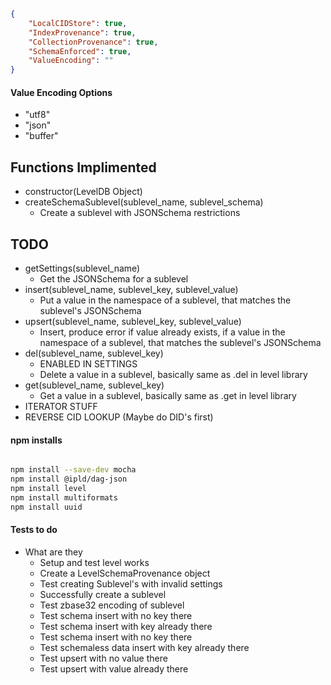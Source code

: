 ``` json

{
    "LocalCIDStore": true,
    "IndexProvenance": true,
    "CollectionProvenance": true,
    "SchemaEnforced": true,
    "ValueEncoding": ""
}

```

#### Value Encoding Options

* "utf8"
* "json"
* "buffer"


## Functions Implimented
* constructor(LevelDB Object)
* createSchemaSublevel(sublevel_name, sublevel_schema)
    * Create a sublevel with JSONSchema restrictions

## TODO

* getSettings(sublevel_name)
    * Get the JSONSchema for a sublevel
* insert(sublevel_name, sublevel_key, sublevel_value)
    * Put a value in the namespace of a sublevel, that matches the sublevel's JSONSchema
* upsert(sublevel_name, sublevel_key, sublevel_value)
    * Insert, produce error if value already exists, if a value in the namespace of a sublevel, that matches the sublevel's JSONSchema
* del(sublevel_name, sublevel_key)
    * ENABLED IN SETTINGS
    * Delete a value in a sublevel, basically same as .del in level library
* get(sublevel_name, sublevel_key)
    * Get a value in a sublevel, basically same as .get in level library
* ITERATOR STUFF
* REVERSE CID LOOKUP (Maybe do DID's first)

#### npm installs

``` bash

npm install --save-dev mocha
npm install @ipld/dag-json
npm install level
npm install multiformats
npm install uuid

```

#### Tests to do

* What are they
	* Setup and test level works
	* Create a LevelSchemaProvenance object
	* Test creating Sublevel's with invalid settings
	* Successfully create a sublevel
	* Test zbase32 encoding of sublevel
	* Test schema insert with no key there
	* Test schema insert with key already there
	* Test schema insert with no key there 
	* Test schemaless data insert with key already there
	* Test upsert with no value there
	* Test upsert with value already there